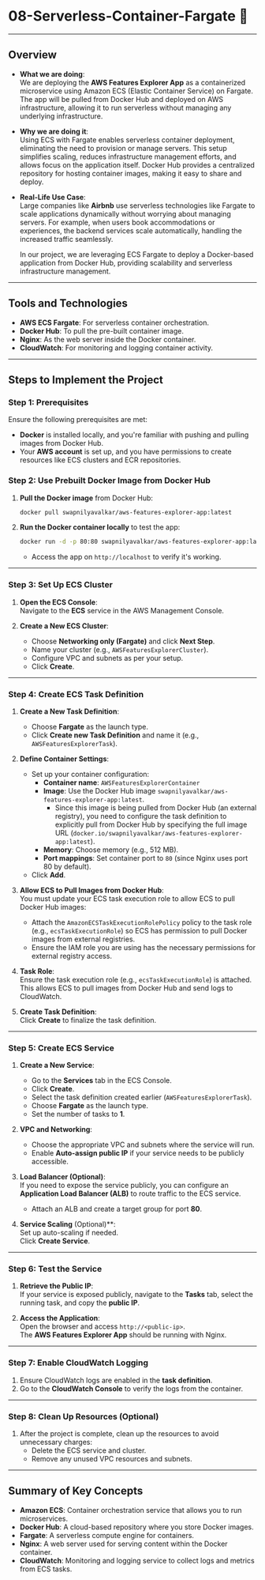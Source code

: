 # **08-Serverless-Container-Fargate 🚀**

---

## **Overview**

- **What we are doing**:  
   We are deploying the **AWS Features Explorer App** as a containerized microservice using Amazon ECS (Elastic Container Service) on Fargate. The app will be pulled from Docker Hub and deployed on AWS infrastructure, allowing it to run serverless without managing any underlying infrastructure.

- **Why we are doing it**:  
   Using ECS with Fargate enables serverless container deployment, eliminating the need to provision or manage servers. This setup simplifies scaling, reduces infrastructure management efforts, and allows focus on the application itself. Docker Hub provides a centralized repository for hosting container images, making it easy to share and deploy.

- **Real-Life Use Case**:  
   Large companies like **Airbnb** use serverless technologies like Fargate to scale applications dynamically without worrying about managing servers. For example, when users book accommodations or experiences, the backend services scale automatically, handling the increased traffic seamlessly.

   In our project, we are leveraging ECS Fargate to deploy a Docker-based application from Docker Hub, providing scalability and serverless infrastructure management.

---

## **Tools and Technologies**

- **AWS ECS Fargate**: For serverless container orchestration.
- **Docker Hub**: To pull the pre-built container image.
- **Nginx**: As the web server inside the Docker container.
- **CloudWatch**: For monitoring and logging container activity.

---

## **Steps to Implement the Project**

### **Step 1: Prerequisites**

Ensure the following prerequisites are met:
- **Docker** is installed locally, and you're familiar with pushing and pulling images from Docker Hub.
- Your **AWS account** is set up, and you have permissions to create resources like ECS clusters and ECR repositories.

### **Step 2: Use Prebuilt Docker Image from Docker Hub**

1. **Pull the Docker image** from Docker Hub:
   ```bash
   docker pull swapnilyavalkar/aws-features-explorer-app:latest
   ```

2. **Run the Docker container locally** to test the app:
   ```bash
   docker run -d -p 80:80 swapnilyavalkar/aws-features-explorer-app:latest
   ```
   - Access the app on `http://localhost` to verify it's working.

---

### **Step 3: Set Up ECS Cluster**

1. **Open the ECS Console**:  
   Navigate to the **ECS** service in the AWS Management Console.

2. **Create a New ECS Cluster**:  
   - Choose **Networking only (Fargate)** and click **Next Step**.
   - Name your cluster (e.g., `AWSFeaturesExplorerCluster`).
   - Configure VPC and subnets as per your setup.
   - Click **Create**.

---

### **Step 4: Create ECS Task Definition**

1. **Create a New Task Definition**:  
   - Choose **Fargate** as the launch type.  
   - Click **Create new Task Definition** and name it (e.g., `AWSFeaturesExplorerTask`).

2. **Define Container Settings**:  
   - Set up your container configuration:
     - **Container name**: `AWSFeaturesExplorerContainer`
     - **Image**: Use the Docker Hub image `swapnilyavalkar/aws-features-explorer-app:latest`.
       - Since this image is being pulled from Docker Hub (an external registry), you need to configure the task definition to explicitly pull from Docker Hub by specifying the full image URL (`docker.io/swapnilyavalkar/aws-features-explorer-app:latest`).
     - **Memory**: Choose memory (e.g., 512 MB).
     - **Port mappings**: Set container port to `80` (since Nginx uses port 80 by default).
   - Click **Add**.

3. **Allow ECS to Pull Images from Docker Hub**:  
   You must update your ECS task execution role to allow ECS to pull Docker Hub images:
   - Attach the `AmazonECSTaskExecutionRolePolicy` policy to the task role (e.g., `ecsTaskExecutionRole`) so ECS has permission to pull Docker images from external registries.
   - Ensure the IAM role you are using has the necessary permissions for external registry access.

4. **Task Role**:  
   Ensure the task execution role (e.g., `ecsTaskExecutionRole`) is attached. This allows ECS to pull images from Docker Hub and send logs to CloudWatch.

5. **Create Task Definition**:  
   Click **Create** to finalize the task definition.

---

### **Step 5: Create ECS Service**

1. **Create a New Service**:  
   - Go to the **Services** tab in the ECS Console.  
   - Click **Create**.
   - Select the task definition created earlier (`AWSFeaturesExplorerTask`).
   - Choose **Fargate** as the launch type.
   - Set the number of tasks to **1**.

2. **VPC and Networking**:  
   - Choose the appropriate VPC and subnets where the service will run.
   - Enable **Auto-assign public IP** if your service needs to be publicly accessible.

3. **Load Balancer (Optional)**:  
   If you need to expose the service publicly, you can configure an **Application Load Balancer (ALB)** to route traffic to the ECS service.  
   - Attach an ALB and create a target group for port **80**.

4. **Service Scaling** (Optional)**:  
   Set up auto-scaling if needed.  
   Click **Create Service**.

---

### **Step 6: Test the Service**

1. **Retrieve the Public IP**:  
   If your service is exposed publicly, navigate to the **Tasks** tab, select the running task, and copy the **public IP**.

2. **Access the Application**:  
   Open the browser and access `http://<public-ip>`.  
   The **AWS Features Explorer App** should be running with Nginx.

---

### **Step 7: Enable CloudWatch Logging**

1. Ensure CloudWatch logs are enabled in the **task definition**.
2. Go to the **CloudWatch Console** to verify the logs from the container.

---

### **Step 8: Clean Up Resources (Optional)**

1. After the project is complete, clean up the resources to avoid unnecessary charges:
   - Delete the ECS service and cluster.
   - Remove any unused VPC resources and subnets.

---

## **Summary of Key Concepts**

- **Amazon ECS**: Container orchestration service that allows you to run microservices.
- **Docker Hub**: A cloud-based repository where you store Docker images.
- **Fargate**: A serverless compute engine for containers.
- **Nginx**: A web server used for serving content within the Docker container.
- **CloudWatch**: Monitoring and logging service to collect logs and metrics from ECS tasks.